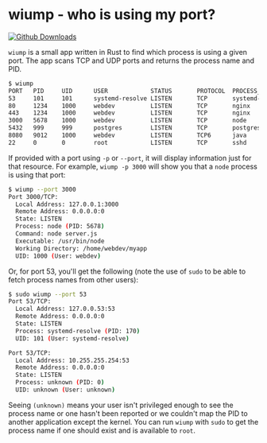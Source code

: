 # wiump - who is using my port?

[![Github Downloads](https://img.shields.io/github/downloads/patrickdappollonio/wiump/total?color=orange&label=github%20downloads)](https://github.com/patrickdappollonio/wiump/releases)

`wiump` is a small app written in Rust to find which process is using a given port. The app scans TCP and UDP ports and returns the process name and PID.

```bash
$ wiump
PORT   PID     UID      USER            STATUS       PROTOCOL  PROCESS_NAME     LOCAL                 REMOTE
53     101     101      systemd-resolve LISTEN       TCP       systemd-resolved 127.0.0.53:53         0.0.0.0:0
80     1234    1000     webdev          LISTEN       TCP       nginx            0.0.0.0:80            0.0.0.0:0
443    1234    1000     webdev          LISTEN       TCP       nginx            0.0.0.0:443           0.0.0.0:0
3000   5678    1000     webdev          LISTEN       TCP       node             127.0.0.1:3000        0.0.0.0:0
5432   999     999      postgres        LISTEN       TCP       postgres         127.0.0.1:5432        0.0.0.0:0
8080   9012    1000     webdev          LISTEN       TCP6      java             :::8080               :::0
22     0       0        root            LISTEN       TCP       sshd             0.0.0.0:22            0.0.0.0:0
```

If provided with a port using `-p` or `--port`, it will display information just for that resource. For example, `wiump -p 3000` will show you that a `node` process is using that port:

```bash
$ wiump --port 3000
Port 3000/TCP:
  Local Address: 127.0.0.1:3000
  Remote Address: 0.0.0.0:0
  State: LISTEN
  Process: node (PID: 5678)
  Command: node server.js
  Executable: /usr/bin/node
  Working Directory: /home/webdev/myapp
  UID: 1000 (User: webdev)
```

Or, for port 53, you'll get the following (note the use of `sudo` to be able to fetch process names from other users):

```bash
$ sudo wiump --port 53
Port 53/TCP:
  Local Address: 127.0.0.53:53
  Remote Address: 0.0.0.0:0
  State: LISTEN
  Process: systemd-resolve (PID: 170)
  UID: 101 (User: systemd-resolve)

Port 53/TCP:
  Local Address: 10.255.255.254:53
  Remote Address: 0.0.0.0:0
  State: LISTEN
  Process: unknown (PID: 0)
  UID: unknown (User: unknown)
```

Seeing `(unknown)` means your user isn't privileged enough to see the process name or one hasn't been reported or we couldn't map the PID to another application except the kernel. You can run `wiump` with `sudo` to get the process name if one should exist and is available to `root`.
